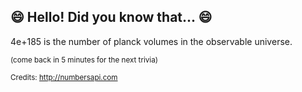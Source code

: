 ## 😄 Hello! Did you know that... 😄
4e+185 is the number of planck volumes in the observable universe.

<sup>(come back in 5 minutes for the next trivia)</sup>


<sup>Credits: http://numbersapi.com</sup>
